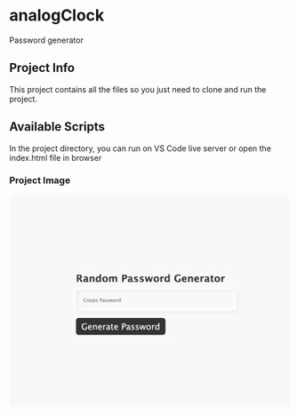 # analogClock

Password generator

## Project Info

This project contains all the files so you just need to clone and run the project.

## Available Scripts

In the project directory, you can run on VS Code live server or open the index.html file in browser

### Project Image

![](img.png)
